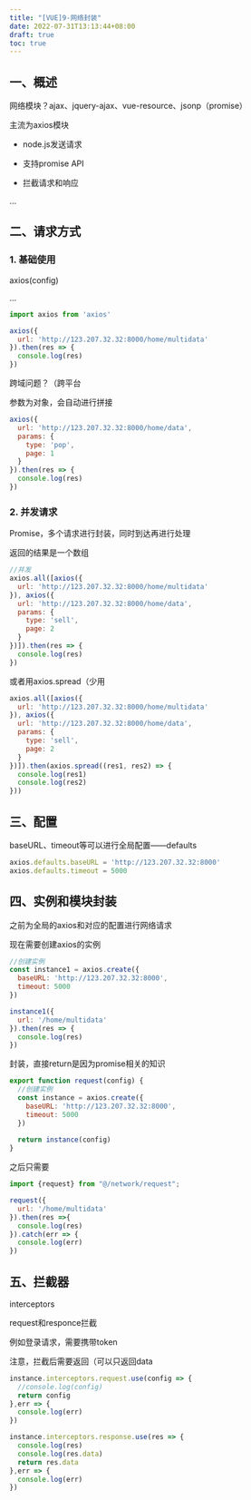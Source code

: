 ```yaml
---
title: "[VUE]9-网络封装"
date: 2022-07-31T13:13:44+08:00
draft: true
toc: true
---
```


## 一、概述

网络模块？ajax、jquery-ajax、vue-resource、jsonp（promise）

主流为axios模块

- node.js发送请求
- 支持promise API

- 拦截请求和响应

…

## 二、请求方式

### 1. 基础使用

axios(config)

…

```js
import axios from 'axios'

axios({
  url: 'http://123.207.32.32:8000/home/multidata'
}).then(res => {
  console.log(res)
})
```

跨域问题？（跨平台

参数为对象，会自动进行拼接

```js
axios({
  url: 'http://123.207.32.32:8000/home/data',
  params: {
  	type: 'pop',
  	page: 1
  }
}).then(res => {
  console.log(res)
})
```

### 2. 并发请求

Promise，多个请求进行封装，同时到达再进行处理

返回的结果是一个数组

```js
//并发
axios.all([axios({
  url: 'http://123.207.32.32:8000/home/multidata'
}), axios({
  url: 'http://123.207.32.32:8000/home/data',
  params: {
    type: 'sell',
    page: 2
  }
})]).then(res => {
  console.log(res)
})
```

或者用axios.spread（少用

```js
axios.all([axios({
  url: 'http://123.207.32.32:8000/home/multidata'
}), axios({
  url: 'http://123.207.32.32:8000/home/data',
  params: {
    type: 'sell',
    page: 2
  }
})]).then(axios.spread((res1, res2) => {
  console.log(res1)
  console.log(res2)
}))
```

## 三、配置

baseURL、timeout等可以进行全局配置——defaults

```js
axios.defaults.baseURL = 'http://123.207.32.32:8000'
axios.defaults.timeout = 5000
```

## 四、实例和模块封装

之前为全局的axios和对应的配置进行网络请求

现在需要创建axios的实例

```js
//创建实例
const instance1 = axios.create({
  baseURL: 'http://123.207.32.32:8000',
  timeout: 5000
})

instance1({
  url: '/home/multidata'
}).then(res => {
  console.log(res)
})
```

封装，直接return是因为promise相关的知识

```js
export function request(config) {
  //创建实例
  const instance = axios.create({
    baseURL: 'http://123.207.32.32:8000',
    timeout: 5000
  })
  
  return instance(config)
}
```

之后只需要

```js
import {request} from "@/network/request";

request({
  url: '/home/multidata'
}).then(res =>{
  console.log(res)
}).catch(err => {
  console.log(err)
})
```

## 五、拦截器

interceptors

request和responce拦截

例如登录请求，需要携带token

注意，拦截后需要返回（可以只返回data

```js
instance.interceptors.request.use(config => {
  //console.log(config)
  return config
},err => {
  console.log(err)
})

instance.interceptors.response.use(res => {
  console.log(res)
  console.log(res.data)
  return res.data
},err => {
  console.log(err)
})
```
